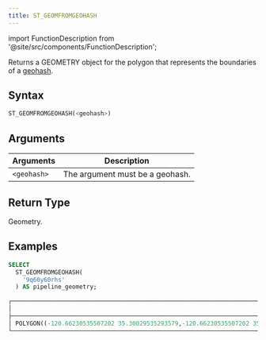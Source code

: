 ```yaml
---
title: ST_GEOMFROMGEOHASH
---
```

import FunctionDescription from '@site/src/components/FunctionDescription';

<FunctionDescription description="Introduced or updated: v1.2.402"/>

Returns a GEOMETRY object for the polygon that represents the boundaries of a [geohash](https://en.wikipedia.org/wiki/Geohash).

## Syntax

```sql
ST_GEOMFROMGEOHASH(<geohash>)
```

## Arguments

| Arguments   | Description                     |
|-------------|---------------------------------|
| `<geohash>` | The argument must be a geohash. |

## Return Type

Geometry.

## Examples

```sql
SELECT
  ST_GEOMFROMGEOHASH(
    '9q60y60rhs'
  ) AS pipeline_geometry;

┌──────────────────────────────────────────────────────────────────────────────────────────────────────────────────────────────────────────────────────────────────────────────────────────────────────────┐
│                                                                                     st_geomfromgeohash('9q60y60rhs')                                                                                     │
├──────────────────────────────────────────────────────────────────────────────────────────────────────────────────────────────────────────────────────────────────────────────────────────────────────────┤
│ POLYGON((-120.66230535507202 35.30029535293579,-120.66230535507202 35.30030071735382,-120.66229462623596 35.30030071735382,-120.66229462623596 35.30029535293579,-120.66230535507202 35.30029535293579)) │
└──────────────────────────────────────────────────────────────────────────────────────────────────────────────────────────────────────────────────────────────────────────────────────────────────────────┘
```
